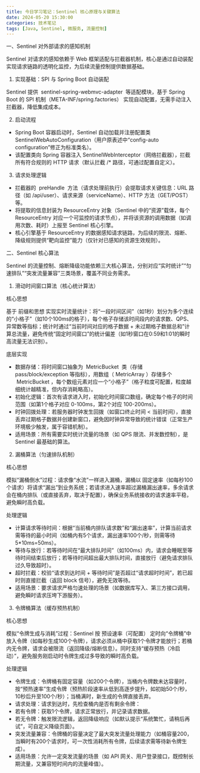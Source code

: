 ```yaml
---
title: 今日学习笔记：Sentinel 核心原理与关键算法
date: 2024-05-20 15:30:00
categories: 技术笔记
tags: [Java, Sentinel, 微服务, 流量控制]
---
```

 
一、Sentinel 对外部请求的感知机制
 
Sentinel 对请求的感知依赖于 Web 框架适配与拦截器机制，核心是通过自动装配实现请求链路的透明化监控，为后续流量控制提供数据基础。
 
1. 实现基础：SPI 与 Spring Boot 自动装配
 
Sentinel 提供  sentinel-spring-webmvc-adapter  等适配模块，基于 Spring Boot 的 SPI 机制（META-INF/spring.factories） 实现自动配置，无需手动注入拦截器，降低集成成本。
 
2. 启动流程
 
- Spring Boot 容器启动时，Sentinel 自动加载并注册配置类 SentinelWebAutoConfiguration（用户原表述中“config-auto configuration”修正为标准类名）。
- 该配置类向 Spring 容器注入 SentinelWebInterceptor（网络拦截器），拦截所有符合规则的 HTTP 请求（默认拦截 /* 路径，可通过配置自定义）。
 
3. 请求处理逻辑
 
- 拦截器的  preHandle  方法（请求处理前执行）会提取请求关键信息：URL 路径（如 /api/user）、请求来源（serviceName）、HTTP 方法（GET/POST）等。
- 将提取的信息封装为 ResourceEntry 对象（Sentinel 中的“资源”载体，每个 ResourceEntry 对应一个可监控的请求节点），并将该资源的调用数据（如调用次数、耗时）上报至 Sentinel 核心引擎。
- 核心引擎基于 ResourceEntry 的数据感知请求链路，为后续的限流、熔断、降级规则提供“靶向监控”能力（仅针对已感知的资源生效规则）。
 
二、Sentinel 核心算法
 
Sentinel 的流量控制、熔断降级功能依赖三大核心算法，分别对应“实时统计”“匀速排队”“突发流量兼容”三类场景，覆盖不同业务需求。
 
1. 滑动时间窗口算法（核心统计算法）
 
核心思想
 
基于 前缀和思想 实现实时流量统计：将“一段时间区间”（如1秒）划分为多个连续的“小格子”（如10个100ms的格子），每个格子存储该时间段内的请求数、QPS、异常数等指标；统计时通过“当前时间对应的格子数据 + 未过期格子数据总和”计算总流量，避免传统“固定时间窗口”的统计偏差（如1秒窗口在0:59和1:01的瞬时高流量无法识别）。
 
底层实现
 
- 数据存储：将时间窗口抽象为  MetricBucket  类（存储 pass/block/exception 等指标），用数组（ MetricArray ）存储多个  MetricBucket ，每个数组元素对应一个“小格子”（格子粒度可配置，粒度越细统计越精准，但内存消耗略高）。
- 初始化逻辑：首次有请求进入时，初始化时间窗口数组，确定每个格子的时间范围（如第1个格子对应 0-100ms，第2个对应 100-200ms）。
- 时钟回拨处理：若服务器时钟发生回拨（如窗口终止时间 < 当前时间），直接丢弃过期格子数据并创建新窗口，避免因时钟异常导致的统计错误（正常生产环境极少触发，属于容错机制）。
- 适用场景：所有需要实时统计流量的场景（如 QPS 限流、并发数控制），是 Sentinel 最基础的算法。
 
2. 漏桶算法（匀速排队机制）
 
核心思想
 
模拟“漏桶倒水”过程：请求像“水流”一样进入漏桶，漏桶以 固定速率（如每秒100个请求）将请求“漏出”到业务系统；若请求进入速率超过漏桶漏出速率，多余请求会在桶内排队（或直接丢弃，取决于配置），确保业务系统接收的请求速率平稳，避免瞬时高负载。
 
处理逻辑
 
- 计算请求等待时间：根据“当前桶内排队请求数”和“漏出速率”，计算当前请求需等待的最小时间（如桶内有5个请求，漏出速率100个/秒，则需等待 5*10ms=50ms）。
- 等待与放行：若等待时间在“最大排队时间”（如100ms）内，请求会睡眠至等待时间结束后放行；若等待时间超出最大排队时间，直接放行（避免请求排队过久导致超时）。
- 超时拦截：校验“请求到达时间 + 等待时间”是否超过“请求超时时间”，若已超时则直接拦截（返回 block 信号），避免无效等待。
- 适用场景：要求请求严格匀速处理的场景（如数据库写入、第三方接口调用，避免瞬时请求压垮下游服务）。
 
3. 令牌桶算法（缓存预热机制）
 
核心思想
 
模拟“令牌生成与消耗”过程：Sentinel 按 预设速率（可配置） 定时向“令牌桶”中放入令牌（如每秒生成100个令牌），请求必须从桶中获取1个令牌才能放行；若桶内无令牌，请求会被限流（返回降级/熔断信息）。同时支持“缓存预热（冷启动）”，避免服务刚启动时令牌生成过多导致的瞬时高负载。
 
处理逻辑
 
- 令牌生成：令牌桶有固定容量（如200个令牌），当桶内令牌数未达容量时，按“预热速率”生成令牌（预热阶段速率从低到高逐步提升，如初始50个/秒，10秒后升至100个/秒）；当桶满时，新生成的令牌直接丢弃。
- 请求处理：请求到达时，先检查桶内是否有剩余令牌：
- 若有令牌：获取1个令牌，请求正常放行，并记录请求数据。
- 若无令牌：触发限流逻辑，返回降级响应（如默认提示“系统繁忙，请稍后再试”，可自定义降级页面）。
- 突发流量兼容：令牌桶的容量决定了最大突发流量处理能力（如桶容量200，当瞬时有200个请求时，可一次性消耗所有令牌，后续请求需等待新令牌生成）。
- 适用场景：允许一定突发流量的场景（如 API 网关、用户登录接口，既控制长期流量，又兼容短时间内的流量峰值）。
